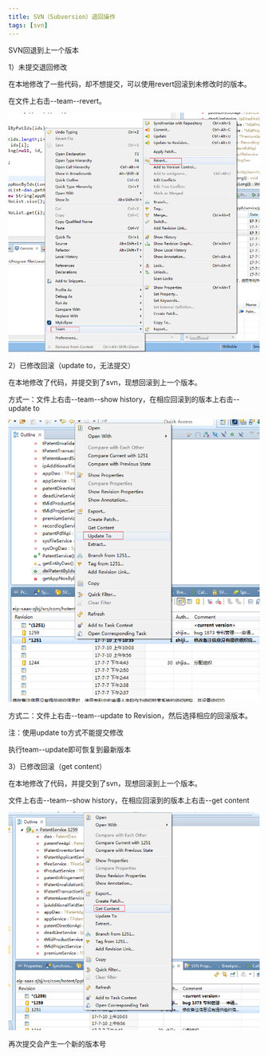 ```yaml
---
title: SVN（Subversion）退回操作
tags: [svn]
---
```


SVN回退到上一个版本

1）未提交退回修改

在本地修改了一些代码，却不想提交，可以使用revert回滚到未修改时的版本。

在文件上右击--team--revert。

![](/images/tools/svn/revert/localrevert.png)

2）已修改回滚（update to，无法提交）

在本地修改了代码，并提交到了svn，现想回滚到上一个版本。

方式一：文件上右击--team--show history，在相应回滚到的版本上右击--update to

![](/images/tools/svn/revert/updateto.png)

方式二：文件上右击--team--update to Revision，然后选择相应的回滚版本。

注：使用update to方式不能提交修改

执行team--update即可恢复到最新版本

3）已修改回滚（get content）

在本地修改了代码，并提交到了svn，现想回滚到上一个版本。

文件上右击--team--show history，在相应回滚到的版本上右击--get content

![](/images/tools/svn/revert/getcontent.png)

再次提交会产生一个新的版本号